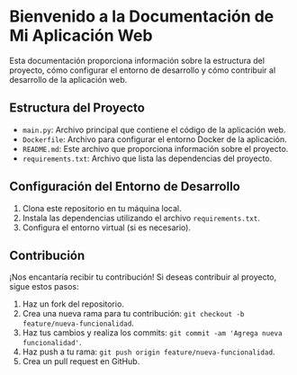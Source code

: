 # Bienvenido a la Documentación de Mi Aplicación Web

Esta documentación proporciona información sobre la estructura del proyecto, cómo configurar el entorno de desarrollo y cómo contribuir al desarrollo de la aplicación web.

## Estructura del Proyecto

- `main.py`: Archivo principal que contiene el código de la aplicación web.
- `Dockerfile`: Archivo para configurar el entorno Docker de la aplicación.
- `README.md`: Este archivo que proporciona información sobre el proyecto.
- `requirements.txt`: Archivo que lista las dependencias del proyecto.

## Configuración del Entorno de Desarrollo

1. Clona este repositorio en tu máquina local.
2. Instala las dependencias utilizando el archivo `requirements.txt`.
3. Configura el entorno virtual (si es necesario).

## Contribución

¡Nos encantaría recibir tu contribución! Si deseas contribuir al proyecto, sigue estos pasos:

1. Haz un fork del repositorio.
2. Crea una nueva rama para tu contribución: `git checkout -b feature/nueva-funcionalidad`.
3. Haz tus cambios y realiza los commits: `git commit -am 'Agrega nueva funcionalidad'`.
4. Haz push a tu rama: `git push origin feature/nueva-funcionalidad`.
5. Crea un pull request en GitHub.
